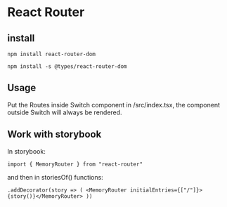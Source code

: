 # React Router

## install
`npm install react-router-dom`

`npm install -s @types/react-router-dom`

## Usage

Put the Routes inside Switch component in /src/index.tsx, the component outside Switch will always be rendered. 

## Work with storybook
In storybook: 

`import { MemoryRouter } from "react-router"`

and then in storiesOf() functions: 

`.addDecorator(story => (
    <MemoryRouter initialEntries={["/"]}>{story()}</MemoryRouter>
  ))`

